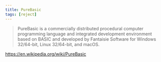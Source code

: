 ```yaml
---
title: PureBasic
tags: [reject]
---
```


> PureBasic is a commercially distributed procedural computer programming
> language and integrated development environment based on BASIC and developed
> by Fantaisie Software for Windows 32/64-bit, Linux 32/64-bit, and macOS.

<https://en.wikipedia.org/wiki/PureBasic>
